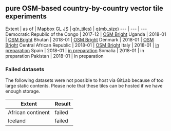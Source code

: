 ## pure OSM-based country-by-country vector tile experiments

Extent | as of | Mapbox GL JS | q(n_tiles) | q(mb_size)
--- | --- | ---
Democratic Republic of the Congo | 2017-12 | [OSM Bright](https://hfu.github.io/drc1712-bright/)
Uganda | 2018-01 | [OSM Bright](https://hfu.github.io/uga1801-bright/)
Bhutan | 2018-01 | [OSM Bright](https://hfu.github.io/btn1801-bright/)
Denmark | 2018-01 | [OSM Bright](https://hfu.github.io/dnk1801-bright/)
Central African Republic | 2018-01 | [OSM Bright](https://hfu.github.io/caf1801-bright/)
Italy | 2018-01 | [in preparation](https://hfu.github.io/ita1801-bright/)
Spain | 2018-01 | [in preparation](https://hfu.github.io/esp1801-bright/)
Somalia | 2018-01 | in preparation
Pakistan | 2018-01 | in preparation

### Failed datasets
The following datasets were not possible to host via GitLab because of too large static contents. Please note that these tiles can be hosted if we have enough storage.

Extent | Result
--- | ---
African continent | failed
Iceland | failed
